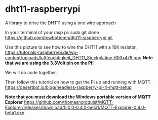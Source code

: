# dht11-raspberrypi
A library to drive the DHT11 using a one wire approach

In your terminal of your rasp pi:
sudo git clone https://github.com/rowbottomn/dht11-raspberrypi.git

Use this picture to see how to wire the DHT11 with a 10K resistor.  
https://tutorials-raspberrypi.de/wp-content/uploads/luftfeuchtigkeit_DHT11_Steckplatine-600x476.png
****Note that we are using the 3.3Volt pin on the Pi!****


We will do code together.

Then follow this tutorial on how to get the Pi up and running with MQTT.
https://desertbot.io/blog/headless-raspberry-pi-4-mqtt-setup

****Note that you must download the Windows portable version of MQTT Explorer****
https://github.com/thomasnordquist/MQTT-Explorer/releases/download/0.0.0-0.4.0-beta1/MQTT-Explorer-0.4.0-beta1.exe
